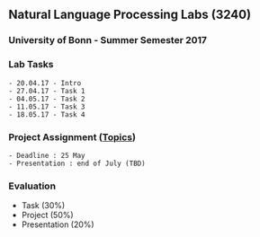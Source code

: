 ## Natural Language Processing Labs (3240)
### University of Bonn - Summer Semester 2017

### Lab Tasks
	- 20.04.17 - Intro
	- 27.04.17 - Task 1
	- 04.05.17 - Task 2
	- 11.05.17 - Task 3
	- 18.05.17 - Task 4

### Project Assignment ([Topics](https://docs.google.com/spreadsheets/d/1I7JZeBqcyfxtCRRmTb3kQ3Hc1rSQb1hgXW3ltXuqhd8/edit?usp=sharing))
	- Deadline : 25 May
	- Presentation : end of July (TBD)
  
### Evaluation
  - Task (30%) 
  - Project (50%) 
  - Presentation (20%)
